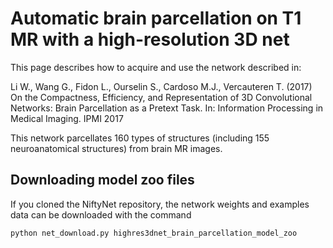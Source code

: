 # Automatic brain parcellation on T1 MR with a high-resolution 3D net

This page describes how to acquire and use the network described in:

Li W., Wang G., Fidon L., Ourselin S., Cardoso M.J., Vercauteren T. (2017)
On the Compactness, Efficiency, and Representation of 3D 
Convolutional Networks: Brain Parcellation as a Pretext Task.
In: Information Processing in Medical Imaging. IPMI 2017

This network parcellates 160 types of structures 
(including 155 neuroanatomical structures) from brain MR images.
## Downloading model zoo files

If you cloned the NiftyNet repository, 
the network weights and examples data can be downloaded with the command
```bash
python net_download.py highres3dnet_brain_parcellation_model_zoo
```